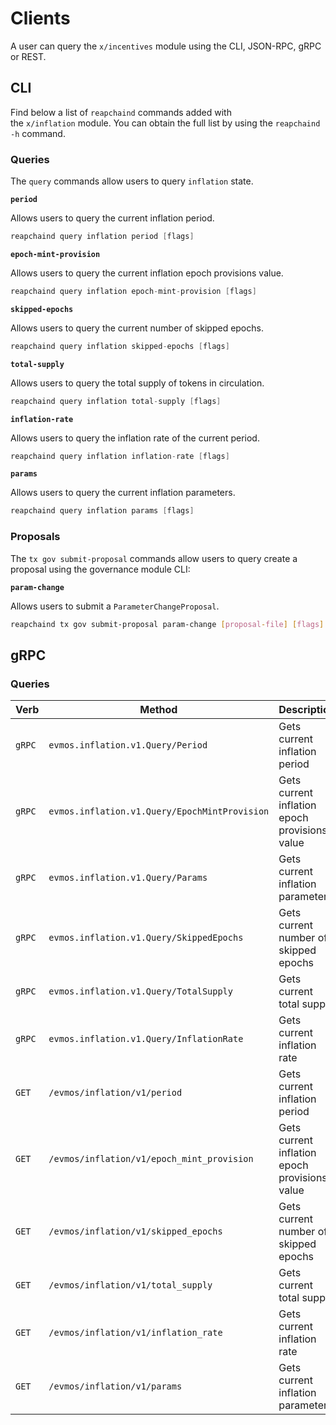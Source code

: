 <!--
order: 8
-->

# Clients

A user can query the `x/incentives` module using the CLI, JSON-RPC, gRPC or
REST.

## CLI

Find below a list of `reapchaind` commands added with the `x/inflation` module. You
can obtain the full list by using the `reapchaind -h` command.

### Queries

The `query` commands allow users to query `inflation` state.

**`period`**

Allows users to query the current inflation period.

```go
reapchaind query inflation period [flags]
```

**`epoch-mint-provision`**

Allows users to query the current inflation epoch provisions value.

```go
reapchaind query inflation epoch-mint-provision [flags]
```

**`skipped-epochs`**

Allows users to query the current number of skipped epochs.

```go
reapchaind query inflation skipped-epochs [flags]
```

**`total-supply`**

Allows users to query the total supply of tokens in circulation.

```go
reapchaind query inflation total-supply [flags]
```

**`inflation-rate`**

Allows users to query the inflation rate of the current period.

```go
reapchaind query inflation inflation-rate [flags]
```

**`params`**

Allows users to query the current inflation parameters.

```go
reapchaind query inflation params [flags]
```

### Proposals

The `tx gov submit-proposal` commands allow users to query create a proposal
using the governance module CLI:

**`param-change`**

Allows users to submit a `ParameterChangeProposal`.

```bash
reapchaind tx gov submit-proposal param-change [proposal-file] [flags]
```

## gRPC

### Queries

| Verb   | Method                                        | Description                                   |
| ------ | --------------------------------------------- | --------------------------------------------- |
| `gRPC` | `evmos.inflation.v1.Query/Period`             | Gets current inflation period                 |
| `gRPC` | `evmos.inflation.v1.Query/EpochMintProvision` | Gets current inflation epoch provisions value |
| `gRPC` | `evmos.inflation.v1.Query/Params`             | Gets current inflation parameters             |
| `gRPC` | `evmos.inflation.v1.Query/SkippedEpochs`      | Gets current number of skipped epochs         |
| `gRPC` | `evmos.inflation.v1.Query/TotalSupply`        | Gets current total supply                     |
| `gRPC` | `evmos.inflation.v1.Query/InflationRate`      | Gets current inflation rate                   |
| `GET`  | `/evmos/inflation/v1/period`                  | Gets current inflation period                 |
| `GET`  | `/evmos/inflation/v1/epoch_mint_provision`    | Gets current inflation epoch provisions value |
| `GET`  | `/evmos/inflation/v1/skipped_epochs`          | Gets current number of skipped epochs         |
| `GET`  | `/evmos/inflation/v1/total_supply`          | Gets current total supply                     |
| `GET`  | `/evmos/inflation/v1/inflation_rate`          | Gets current inflation rate                   |
| `GET`  | `/evmos/inflation/v1/params`                  | Gets current inflation parameters             |
